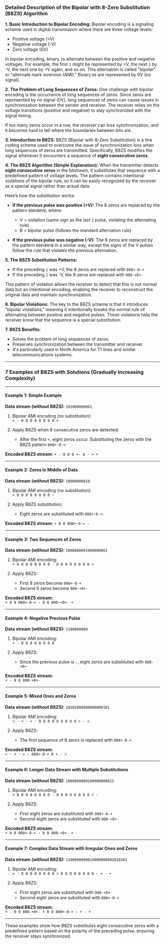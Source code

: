### Detailed Description of the Bipolar with 8-Zero Substitution (B8ZS) Algorithm

**1\. Basic Introduction to Bipolar Encoding:** Bipolar encoding is a signaling scheme used in digital transmission where there are three voltage levels:

* Positive voltage (+V)
* Negative voltage (-V)
* Zero voltage (0V)

In bipolar encoding, binary `1`s alternate between the positive and negative voltages. For example, the first `1` might be represented by +V, the next `1` by -V, the next one by +V again, and so on. This alternation is called "bipolar" or "alternate mark inversion (AMI)." Binary `0`s are represented by 0V (no signal).

**2\. The Problem of Long Sequences of Zeros:** One challenge with bipolar encoding is the occurrence of long sequences of zeros. Since zeros are represented by no signal (0V), long sequences of zeros can cause issues in synchronization between the sender and receiver. The receiver relies on the voltage transitions (positive and negative) to stay synchronized with the signal timing.

If too many zeros occur in a row, the receiver can lose synchronization, and it becomes hard to tell where the boundaries between bits are.

**3\. Introduction to B8ZS:** B8ZS (Bipolar with 8-Zero Substitution) is a line coding scheme used to overcome the issue of synchronization loss when long sequences of zeros are transmitted. Specifically, B8ZS modifies the signal whenever it encounters a sequence of **eight consecutive zeros**.

**4\. The B8ZS Algorithm (Simple Explanation):** When the transmitter detects **eight consecutive zeros** in the bitstream, it substitutes that sequence with a predefined pattern of voltage levels. The pattern contains intentional violations of the bipolar rule, so it can be easily recognized by the receiver as a special signal rather than actual data.

Here’s how the substitution works:

* **If the previous pulse was positive (+V):** The 8 zeros are replaced by the pattern `000VB0VB`, where:

  * V = violation (same sign as the last `1` pulse, violating the alternating rule)
  * B = bipolar pulse (follows the standard alternation rule)
* **If the previous pulse was negative (-V):** The 8 zeros are replaced by the pattern `000VB0VB` in a similar way, except the signs of the V pulses follow the rule that violates the previous alternation.

**5\. The B8ZS Substitution Patterns:**

* If the preceding `1` was +V, the 8 zeros are replaced with `000+-0-+`
* If the preceding `1` was -V, the 8 zeros are replaced with `000-+0+-`

This pattern of violation allows the receiver to detect that this is not normal data but an intentional encoding, enabling the receiver to reconstruct the original data and maintain synchronization.

**6\. Bipolar Violations:** The key to the B8ZS scheme is that it introduces "bipolar violations," meaning it intentionally breaks the normal rule of alternating between positive and negative pulses. These violations help the receiver know that the sequence is a special substitution.

**7\. B8ZS Benefits:**

* Solves the problem of long sequences of zeros.
* Preserves synchronization between the transmitter and receiver.
* It's particularly used in North America for T1 lines and similar telecommunications systems.

* * *

### 7 Examples of B8ZS with Solutions (Gradually Increasing Complexity)

* * *

#### **Example 1: Simple Example**

**Data stream (without B8ZS):** `101000000001`

1. Bipolar AMI encoding (no substitution):  
    `+ - 0 0 0 0 0 0 0 0 +`

2. Apply B8ZS when 8 consecutive zeros are detected:

    * After the first `+`, eight zeros occur. Substituting the zeros with the B8ZS pattern `000+-0-+`:

**Encoded B8ZS stream:** `+ - 0 0 0 +- 0 - + +`

* * *

#### **Example 2: Zeros in Middle of Data**

**Data stream (without B8ZS):** `10000000010`

1. Bipolar AMI encoding (no substitution):  
    `+ 0 0 0 0 0 0 0 0 -`

2. Apply B8ZS substitution:

    * Eight zeros are substituted with `000+-0-+`:

**Encoded B8ZS stream:** `+ 0 0 000+-0-+ -`

* * *

#### **Example 3: Two Sequences of Zeros**

**Data stream (without B8ZS):** `1000000001000000001`

1. Bipolar AMI encoding:  
    `+ 0 0 0 0 0 0 0 0 - 0 0 0 0 0 0 0 0 +`

2. Apply B8ZS:

    * First 8 zeros become `000+-0-+`
    * Second 8 zeros become `000-+0+-`

**Encoded B8ZS stream:**  
`+ 0 0 000+-0-+ - 0 0 000-+0+- +`

* * *

#### **Example 4: Negative Previous Pulse**

**Data stream (without B8ZS):** `1100000000`

1. Bipolar AMI encoding:  
    `+ - 0 0 0 0 0 0 0 0`

2. Apply B8ZS:

    * Since the previous pulse is `-`, eight zeros are substituted with `000-+0+-`

**Encoded B8ZS stream:**  
`+ - 0 0 000-+0+-`

* * *

#### **Example 5: Mixed Ones and Zeros**

**Data stream (without B8ZS):** `10101000000000000101`

1. Bipolar AMI encoding:  
    `+ - + - + - 0 0 0 0 0 0 0 0 0 + - +`

2. Apply B8ZS:

    * The first sequence of 8 zeros is replaced with `000+-0-+`

**Encoded B8ZS stream:**  
`+ - + - + - 000+-0-+ 0 + - +`

* * *

#### **Example 6: Longer Data Stream with Multiple Substitutions**

**Data stream (without B8ZS):** `1000000000100000000011`

1. Bipolar AMI encoding:  
    `+ 0 0 0 0 0 0 0 0 - 0 0 0 0 0 0 0 0 + -`

2. Apply B8ZS:

    * First eight zeros are substituted with `000+-0-+`
    * Second eight zeros are substituted with `000-+0+-`

**Encoded B8ZS stream:**  
`+ 0 0 000+-0-+ - 0 0 000-+0+- + -`

* * *

#### **Example 7: Complex Data Stream with Irregular Ones and Zeros**

**Data stream (without B8ZS):** `1100000000010000000001010101`

1. Bipolar AMI encoding:  
    `+ - 0 0 0 0 0 0 0 0 + 0 0 0 0 0 0 0 0 - + - +`

2. Apply B8ZS:

    * First eight zeros are substituted with `000-+0+-`
    * Second eight zeros are substituted with `000+-0-+`

**Encoded B8ZS stream:**  
`+ - 0 0 000-+0+- + 0 0 000+-0-+ - + - +`

* * *

These examples show how B8ZS substitutes eight consecutive zeros with a predefined pattern based on the polarity of the preceding pulse, ensuring the receiver stays synchronized.
